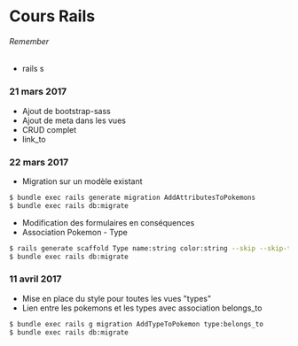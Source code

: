# Cours Rails

###### Remember

 - rails s

### 21 mars 2017

 - Ajout de bootstrap-sass
 - Ajout de meta dans les vues
 - CRUD complet
 - link_to

### 22 mars 2017

 - Migration sur un modèle existant
 ```sh
 $ bundle exec rails generate migration AddAttributesToPokemons
 $ bundle exec rails db:migrate
 ```
  - Modification des formulaires en conséquences
  - Association Pokemon - Type
  ```sh
  $ rails generate scaffold Type name:string color:string --skip --skip-test-framework --skip-assets
  $ bundle exec rails db:migrate
  ```
### 11 avril 2017

 - Mise en place du style pour toutes les vues "types"
 - Lien entre les pokemons et les types avec association belongs_to
 ```sh
 $ bundle exec rails g migration AddTypeToPokemon type:belongs_to
 $ bundle exec rails db:migrate
```
